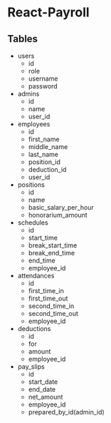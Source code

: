 # React-Payroll
## Tables
- users
  - id
  - role
  - username
  - password
- admins
  - id
  - name
  - user_id
- employees
  - id
  - first_name
  - middle_name
  - last_name
  - position_id
  - deduction_id
  - user_id
- positions
  - id
  - name
  - basic_salary_per_hour
  - honorarium_amount
- schedules
  - id
  - start_time
  - break_start_time
  - break_end_time
  - end_time
  - employee_id
- attendances
  - id
  - first_time_in
  - first_time_out
  - second_time_in
  - second_time_out
  - employee_id
- deductions
  - id
  - for
  - amount
  - employee_id
- pay_slips
  - id
  - start_date
  - end_date
  - net_amount
  - employee_id
  - prepared_by_id(admin_id)

